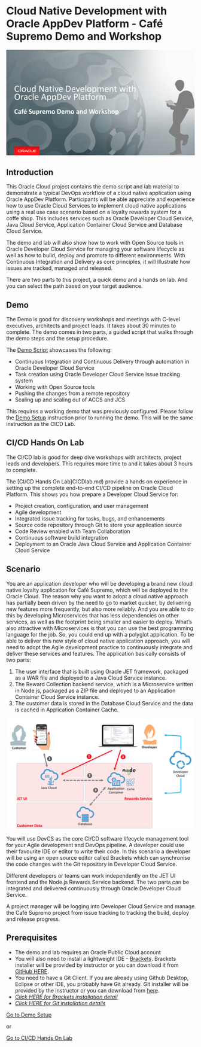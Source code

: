 
# Cloud Native Development with Oracle AppDev Platform - Café Supremo Demo and Workshop

![](images/header01.png)

## Introduction

This Oracle Cloud project contains the demo script and lab material to demonstrate a typical DevOps workflow of a cloud native application using Oracle AppDev Platform. Participants will be able appreciate and experience how to use Oracle Cloud Services to implement cloud native applications using a real use case scenario based on a loyalty rewards system for a coffe shop. This includes services such as Oracle Developer Cloud Service, Java Cloud Service, Application Container Cloud Service and Database Cloud Service.

The demo and lab will also show how to work with Open Source tools in Oracle Developer Cloud Service for managing your software lifecycle as well as how to build, deploy and promote to different environments. With Continuous Integration and Delivery as core principles, it will illustrate how issues are tracked, managed and released.

There are two parts to this project, a quick demo and a hands on lab. And you can select the path based on your target audience.

## Demo

The Demo is good for discovery workshops and meetings with C-level executives, architects and project leads. It takes about 30 minutes to complete. The demo comes in two parts, a guided script that walks through the demo steps and the setup procedure.

The [Demo Script](DEMOscript.md) showcases the following:

*	Continuous Integration and Continuous Delivery through automation in Oracle Developer Cloud Service
*	Task creation using Oracle Developer Cloud Service Issue tracking system
*	Working with Open Source tools
*	Pushing the changes from a remote repository
*	Scaling up and scaling out of ACCS and JCS

This requires a working demo that was previously configured. Please follow the [Demo Setup](CICDlab.md) instruction prior to running the demo. This will be the same instruction as the CICD Lab.

## CI/CD Hands On Lab

The CI/CD lab is good for deep dive workshops with architects, project leads and developers. This requires more time to and it takes about 3 hours to complete.

The [CI/CD Hands On Lab]CICDlab.md) provide a hands on experience in setting up the complete end-to-end CI/CD pipeline on Oracle Cloud Platform. This shows you how prepare a Developer Cloud Service for:

*	Project creation, configuration, and user management
*	Agile development
*	Integrated issue tracking for tasks, bugs, and enhancements
*	Source code repository through Git to store your application source
*	Code Review enabled with Team Collaboration
*	Continuous software build integration
*	Deployment to an Oracle Java Cloud Service and Application Container Cloud Service



## Scenario

You are an application developer who will be developing a brand new cloud native loyalty application for Café Supremo, which will be deployed to the Oracle Cloud. The reason why you want to adopt a cloud native approach has partially been driven by the need to go to market quicker, by delivering new features more frequently, but also more reliably. And you are able to do this by developing Microservices that has less dependencies on other services, as well as the footprint being smaller and easier to deploy. What’s also attractive with Microservices is that you can use the best programming language for the job. So, you could end up with a polyglot application. To be able to deliver this new style of cloud native application approach, you will need to adopt the Agile development practice to continuously integrate and deliver these services and features. The application basically consists of two parts:

1. The user interface that is built using Oracle JET framework, packaged as a WAR file and deployed to a Java Cloud Service instance.
2. The Reward Collection backend service, which is a Microservice written in Node.js, packaged as a ZIP file and deployed to an Application Container Cloud Service instance.
3. The customer data is stored in the Database Cloud Service and the data is cached in Application Container Cache.


![](images/architecture.png)

You will use DevCS as the core CI/CD software lifecycle management tool for your Agile development and DevOps pipeline. A developer could use their favourite IDE or editor to write their code. In this scenario a developer will be using an open source editor called Brackets which can synchronise the code changes with the Git repository in Developer Cloud Service.

Different developers or teams can work independently on the JET UI frontend and the Node.js Rewards Service backend. The two parts can be integrated and delivered continuously through Oracle Developer Cloud Service.

A project manager will be logging into Developer Cloud Service and manage the Café Supremo project from issue tracking to tracking the build, deploy and release progress.


## Prerequisites ##

- The demo and lab requires an Oracle Public Cloud account
- You will also need to install a lightweight IDE - [Brackets](http://brackets.io/). Brackets installer will be provided by instructor or you can download it from [GitHub HERE](https://github.com/adobe/brackets/releases).  
- You need to have a Git Client. If you are already using Github Desktop, Eclipse or other IDE, you probably have Git already. Git installer will be provided by the instructor or you can download from [here](https://git-scm.com/downloads).
- *[Click HERE for Brackets installation detail](BRACKETSinstall.md)*
- *[Click HERE for Git installation details](GITCLIENTinstall.md)*



[Go to Demo Setup](DEMOsetup.md)

or

[Go to CI/CD Hands On Lab](CICDlab.md)
